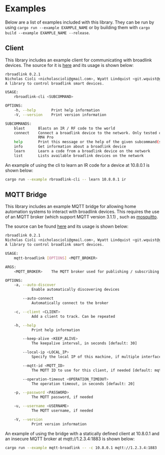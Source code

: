 # Examples

Below are a list of examples included with this library. They can be run by using
`cargo run --example EXAMPLE_NAME` or by building them with `cargo build --example
EXAMPLE_NAME --release`.

## Client

This library includes an example client for communicating with broadlink devices.
The source for it is [here](rbroadlink-cli.rs) and its usage is shown below:

```sh
rbroadlink 0.2.1
Nicholas Cioli <nicholascioli@gmail.com>, Wyatt Lindquist <git.wquist@gmail.com>
A library to control broadlink smart devices.

USAGE:
    rbroadlink-cli <SUBCOMMAND>

OPTIONS:
    -h, --help       Print help information
    -V, --version    Print version information

SUBCOMMANDS:
    blast      Blasts an IR / RF code to the world
    connect    Connect a broadlink device to the network. Only tested on the RM3 Mini and the
               RM4 Pro
    help       Print this message or the help of the given subcommand(s)
    info       Get information about a broadlink device
    learn      Learn a code from a broadlink device on the network
    list       Lists available broadlink devices on the network
```

An example of using the cli to learn an IR code for a device at 10.8.0.1 is shown below:

```sh
cargo run --example rbroadlink-cli -- learn 10.8.0.1 ir
```

## MQTT Bridge

This library includes an example MQTT bridge for allowing home automation systems to interact
with broadlink devices. This requires the use of an MQTT broker (which support MQTT version 3.1.1)
, such as [mosquitto](https://mosquitto.org/).

The source can be found [here](mqtt-broadlink.rs) and its usage is shown below:

```sh
rbroadlink 0.2.1
Nicholas Cioli <nicholascioli@gmail.com>, Wyatt Lindquist <git.wquist@gmail.com>
A library to control broadlink smart devices.

USAGE:
    mqtt-broadlink [OPTIONS] <MQTT_BROKER>

ARGS:
    <MQTT_BROKER>    The MQTT broker used for publishing / subscribing to topics

OPTIONS:
    -a, --auto-discover
            Enable automatically discovering devices

        --auto-connect
            Automatically connect to the broker

    -c, --client <CLIENT>
            Add a client to track. Can be repeated

    -h, --help
            Print help information

        --keep-alive <KEEP_ALIVE>
            The keepalive interval, in seconds [default: 30]

        --local-ip <LOCAL_IP>
            Specify the local IP of this machine, if multiple interfaces are available

        --mqtt-id <MQTT_ID>
            The MQTT ID to use for this client, if needed [default: mqtt-broadlink]

        --operation-timeout <OPERATION_TIMEOUT>
            The operation timeout, in seconds [default: 20]

    -p, --password <PASSWORD>
            The MQTT password, if needed

    -u, --username <USERNAME>
            The MQTT username, if needed

    -V, --version
            Print version information
```

An example of using the bridge with a statically defined client at 10.8.0.1 and an insecure MQTT broker at
mqtt://1.2.3.4:1883 is shown below:

```sh
cargo run --example mqtt-broadlink -- -c 10.8.0.1 mqtt://1.2.3.4:1883
```
